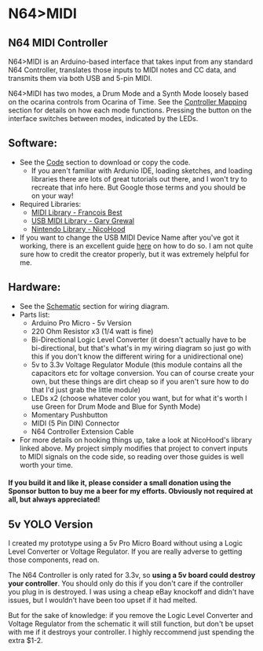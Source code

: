 # N64>MIDI
## N64 MIDI Controller

N64>MIDI is an Arduino-based interface that takes input from any standard N64 Controller, translates those inputs to MIDI notes and CC data, and transmits them via both USB and 5-pin MIDI.

N64>MIDI has two modes, a Drum Mode and a Synth Mode loosely based on the ocarina controls from Ocarina of Time. See the [Controller Mapping](https://github.com/po8aster/N64MIDIController/tree/master/Controller%20Mapping) section for details on how each mode functions. Pressing the button on the interface switches between modes, indicated by the LEDs.

## Software:
* See the [Code](https://github.com/po8aster/N64MIDIController/tree/master/Code) section to download or copy the code.
  * If you aren't familiar with Ardunio IDE, loading sketches, and loading libraries there are lots of great tutorials out there, and I won't try to recreate that info here. But Google those terms and you should be on your way!
* Required Libraries:
  * [MIDI Library - Francois Best](https://www.arduino.cc/reference/en/libraries/midi-library/)
  * [USB MIDI Library - Gary Grewal](https://github.com/arduino-libraries/MIDIUSB)
  * [Nintendo Library - NicoHood](https://github.com/NicoHood/Nintendo)
* If you want to change the USB MIDI Device Name after you've got it working, there is an excellent guide [here](http://liveelectronics.musinou.net/MIDIdeviceName.php) on how to do so. I am not quite sure how to credit the creator properly, but it was extremely helpful for me.

## Hardware:
* See the [Schematic](https://github.com/po8aster/N64MIDIController/tree/master/Schematic) section for wiring diagram.
* Parts list:
  * Arduino Pro Micro - 5v Version
  * 220 Ohm Resistor x3 (1/4 watt is fine)
  * Bi-Directional Logic Level Converter (it doesn't actually have to be bi-directional, but that's what's in my wiring diagram so just go with this if you don't know the different wiring for a unidirectional one)
  * 5v to 3.3v Voltage Regulator Module (this module contains all the capacitors etc for voltage conversion. You can of course create your own, but these things are dirt cheap so if you aren't sure how to do that I'd just grab the little module)
  * LEDs x2 (choose whatever color you want, but for what it's worth I use Green for Drum Mode and Blue for Synth Mode)
  * Momentary Pushbutton
  * MIDI (5 Pin DIN) Connector
  * N64 Controller Extension Cable
* For more details on hooking things up, take a look at NicoHood's library linked above. My project simply modifies that project to convert inputs to MIDI signals on the code side, so reading over those guides is well worth your time.

  
#### If you build it and like it, please consider a small donation using the Sponsor button to buy me a beer for my efforts. Obviously not required at all, but always appreciated! 

## 5v YOLO Version
I created my prototype using a 5v Pro Micro Board without using a Logic Level Converter or Voltage Regulator. If you are really adverse to getting those components, read on.

The N64 Controller is only rated for 3.3v, so **using a 5v board could destroy your controller**. You should only do this if you don't care if the controller you plug in is destroyed. I was using a cheap eBay knockoff and didn't have issues, but I wouldn't have been too upset if it had melted.

But for the sake of knowledge: if you remove the Logic Level Converter and Voltage Regulator from the schematic it will still function, but don't be upset with me if it destroys your controller. I highly reccommend just spending the extra $1-2.
